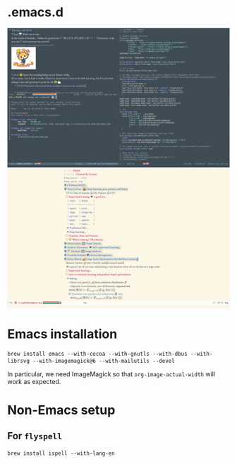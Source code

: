 # .emacs.d
![Current setup](screenshots/org-magit-and-code.png "Current setup")
![Org mode in fullscreen](screenshots/org.png "Org mode")
# Emacs installation
```
brew install emacs --with-cocoa --with-gnutls --with-dbus --with-librsvg --with-imagemagick@6 --with-mailutils --devel
```
In particular, we need ImageMagick so that `org-image-actual-width` will work as expected.

# Non-Emacs setup
## For `flyspell`
```
brew install ispell --with-lang-en
```

